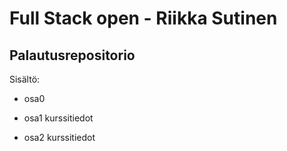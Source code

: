 # Full Stack open - Riikka Sutinen
## Palautusrepositorio

Sisältö:
* osa0

* osa1
kurssitiedot

* osa2
kurssitiedot
